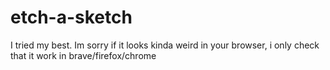 # etch-a-sketch

I tried my best. Im sorry if it looks kinda weird in your browser, i only check that it work in brave/firefox/chrome

